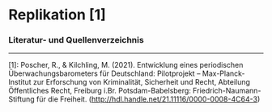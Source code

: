 # Replikation [1]





### Literatur- und Quellenverzeichnis
----------------------------------
[1]: Poscher, R., & Kilchling, M. (2021). Entwicklung eines periodischen Überwachungsbarometers für Deutschland: Pilotprojekt – Max-Planck-Institut zur Erforschung von Kriminalität, Sicherheit und Recht, Abteilung Öffentliches Recht, Freiburg i.Br. Potsdam-Babelsberg: Friedrich-Naumann-Stiftung für die Freiheit. (http://hdl.handle.net/21.11116/0000-0008-4C64-3)
